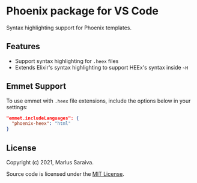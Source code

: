 # Phoenix package for VS Code

Syntax highlighting support for Phoenix templates.

## Features

  * Support syntax highlighting for `.heex` files
  * Extends Elixir's syntax highlighting to support HEEx's syntax inside `~H`

## Emmet Support 

To use emmet with `.heex` file extensions, include the options below in your settings:

```json
"emmet.includeLanguages": {
  "phoenix-heex": "html"
}
```

## License

Copyright (c) 2021, Marlus Saraiva.

Source code is licensed under the [MIT License](https://github.com/phoenixframework/vscode-phoenix/blob/HEAD/LICENSE).
